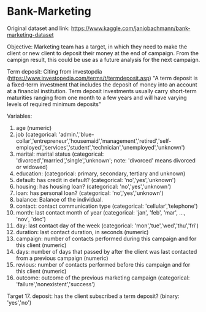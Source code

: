 # Bank-Marketing

Original dataset and link:
https://www.kaggle.com/janiobachmann/bank-marketing-dataset

Objective:
Marketing team has a target, in which they need to make the client or new client to deposit their money at the end of campaign. From the campign result, this could be use as a future analysis for the next campaign.

Term deposit:
Citing from investopdia (https://www.investopedia.com/terms/t/termdeposit.asp)
"A term deposit is a fixed-term investment that includes the deposit of money into an account at a financial institution. Term deposit investments usually carry short-term maturities ranging from one month to a few years and will have varying levels of required minimum deposits"

Variables:
1. age (numeric)
2. job (categorical: 'admin.','blue-collar','entrepreneur','housemaid','management','retired','self-employed','services','student','technician','unemployed','unknown')
3. marital: marital status (categorical: 'divorced','married','single','unknown'; note: 'divorced' means divorced or widowed)
4. education: (categorical: primary, secondary, tertiary and unknown)
5. default: has credit in default? (categorical: 'no','yes','unknown')
6. housing: has housing loan? (categorical: 'no','yes','unknown')
7. loan: has personal loan? (categorical: 'no','yes','unknown')
8. balance: Balance of the individual.
9. contact: contact communication type (categorical: 'cellular','telephone')
10. month: last contact month of year (categorical: 'jan', 'feb', 'mar', ..., 'nov', 'dec')
11. day: last contact day of the week (categorical: 'mon','tue','wed','thu','fri')
12. duration: last contact duration, in seconds (numeric)
13. campaign: number of contacts performed during this campaign and for this client (numeric)
14. days: number of days that passed by after the client was last contacted from a previous campaign (numeric)
15. revious: number of contacts performed before this campaign and for this client (numeric)
16. outcome: outcome of the previous marketing campaign (categorical: 'failure','nonexistent','success')

Target
17. deposit: has the client subscribed a term deposit? (binary: 'yes','no')
